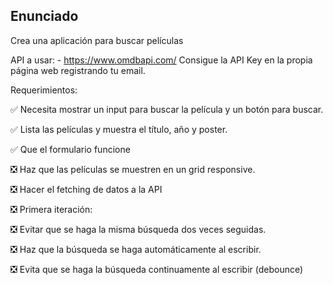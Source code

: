 ## Enunciado

Crea una aplicación para buscar películas

API a usar: - https://www.omdbapi.com/
Consigue la API Key en la propia página web registrando tu email.

Requerimientos:

✅ Necesita mostrar un input para buscar la película y un botón para buscar.

✅ Lista las películas y muestra el título, año y poster.

✅ Que el formulario funcione

❎ Haz que las películas se muestren en un grid responsive.

❎ Hacer el fetching de datos a la API

❎ Primera iteración:

❎ Evitar que se haga la misma búsqueda dos veces seguidas.

❎ Haz que la búsqueda se haga automáticamente al escribir.

❎ Evita que se haga la búsqueda continuamente al escribir (debounce)